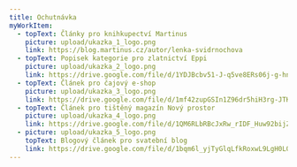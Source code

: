 ```yaml
---
title: Ochutnávka
myWorkItem:
  - topText: Články pro knihkupectví Martinus
    picture: upload/ukazka_1_logo.png
    link: https://blog.martinus.cz/autor/lenka-svidrnochova
  - topText: Popisek kategorie pro zlatnictví Eppi
    picture: upload/ukazka_2_logo.png
    link: https://drive.google.com/file/d/1YDJBcbv51-J-q5ve8ERs06j-g-hnpJao/view?usp=sharing
  - topText: Článek pro čajový e-shop
    picture: upload/ukazka_3_logo.png
    link: https://drive.google.com/file/d/1mf42zupGSIn1Z96dr5hiH3rg-JTKwMbY/view?usp=sharing
  - topText: Článek pro tištěný magazín Nový prostor
    picture: upload/ukazka_4_logo.png
    link: https://drive.google.com/file/d/1QM6RLbRBcJxRw_rIDF_Huw92bijZtV95/view?usp=sharing
  - picture: upload/ukazka_5_logo.png
    topText: Blogový článek pro svatební blog
    link: https://drive.google.com/file/d/1bqm6l_yjTyGlqLfkRoxwL9LgH0L0SXkp/view?usp=sharing
---
```

